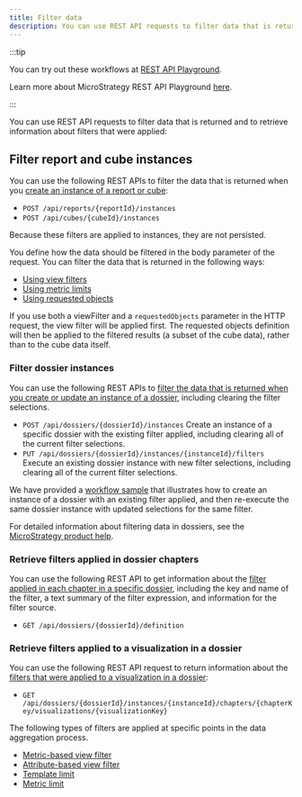 ```yaml
---
title: Filter data
description: You can use REST API requests to filter data that is returned and to retrieve information about filters that were applied.
---
```


:::tip

You can try out these workflows at [REST API Playground](https://www.postman.com/microstrategysdk/workspace/microstrategy-rest-api/folder/16131298-b0a16367-8997-447d-8731-2d6281d4f9bc?ctx=documentation).

Learn more about MicroStrategy REST API Playground [here](/docs/getting-started/playground.md).

:::

You can use REST API requests to filter data that is returned and to retrieve information about filters that were applied:

## Filter report and cube instances

You can use the following REST APIs to filter the data that is returned when you [create an instance of a report or cube](filter-report-and-cube-instances/filter-report-and-cube-instances.md):

- `POST /api/reports/{reportId}/instances`
- `POST /api/cubes/{cubeId}/instances`

Because these filters are applied to instances, they are not persisted.

You define how the data should be filtered in the body parameter of the request. You can filter the data that is returned in the following ways:

- [Using view filters](filter-report-and-cube-instances/filter-report-and-cube-instances-using-view-filters/filter-report-and-cube-instances-using-view-filters.md)
- [Using metric limits](filter-report-and-cube-instances/filter-report-and-cube-instances-using-metric-limits/filter-report-and-cube-instances-using-metric-limits.md)
- [Using requested objects](filter-report-and-cube-instances/filter-report-and-cube-instances-using-requested-objects/filter-report-and-cube-instances-using-requested-objects.md)

If you use both a viewFilter and a `requestedObjects` parameter in the HTTP request, the view filter will be applied first. The requested objects definition will then be applied to the filtered results (a subset of the cube data), rather than to the cube data itself.

### Filter dossier instances

You can use the following REST APIs to [filter the data that is returned when you create or update an instance of a dossier](filter-dossier-instances/filter-dossier-instances.md), including clearing the filter selections.

- `POST /api/dossiers/{dossierId}/instances` Create an instance of a specific dossier with the existing filter applied, including clearing all of the current filter selections.
- `PUT /api/dossiers/{dossierId}/instances/{instanceId}/filters` Execute an existing dossier instance with new filter selections, including clearing all of the current filter selections.

We have provided a [workflow sample](filter-dossier-instances/apply-filters-to-a-dossier.md) that illustrates how to create an instance of a dossier with an existing filter applied, and then re-execute the same dossier instance with updated selections for the same filter.

For detailed information about filtering data in dossiers, see the [MicroStrategy product help](https://www2.microstrategy.com/producthelp/Current/MSTRWeb/WebHelp/Lang_1033/Content/filter_data.htm).

### Retrieve filters applied in dossier chapters

You can use the following REST API to get information about the [filter applied in each chapter in a specific dossier](retrieve-filters-applied-to-dossier-chapters.md), including the key and name of the filter, a text summary of the filter expression, and information for the filter source.

- `GET /api/dossiers/{dossierId}/definition`

### Retrieve filters applied to a visualization in a dossier

You can use the following REST API request to return information about the [filters that were applied to a visualization in a dossier](retrieve-filters-applied-to-a-visualization/retrieve-filters-applied-to-a-visualization.md):

- `GET /api/dossiers/{dossierId}/instances/{instanceId}/chapters/{chapterKey/visualizations/{visualizationKey}`

The following types of filters are applied at specific points in the data aggregation process.

- [Metric-based view filter](retrieve-filters-applied-to-a-visualization/return-metric-based-view-filters.md)
- [Attribute-based view filter](retrieve-filters-applied-to-a-visualization/return-attribute-based-view-filters.md)
- [Template limit](retrieve-filters-applied-to-a-visualization/return-template-limit-criteria.md)
- [Metric limit](retrieve-filters-applied-to-a-visualization/return-metric-limit-criteria.md)
